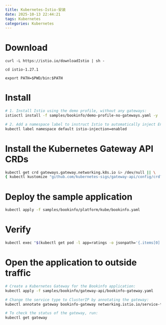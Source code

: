 ```yaml
---
title: Kubernetes-Istio-安装
date: 2025-10-13 22:44:21
tags: Kubernetes
categories: Kubernetes
---
```


# Download
```
curl -L https://istio.io/downloadIstio | sh -

cd istio-1.27.1

export PATH=$PWD/bin:$PATH
```

# Install
```bash
# 1. Install Istio using the demo profile, without any gateways:
istioctl install -f samples/bookinfo/demo-profile-no-gateways.yaml -y

# 2. Add a namespace label to instruct Istio to automatically inject Envoy sidecar proxies when you deploy your application later:
kubectl label namespace default istio-injection=enabled
```

# Install the Kubernetes Gateway API CRDs
```bash
kubectl get crd gateways.gateway.networking.k8s.io &> /dev/null || \
{ kubectl kustomize "github.com/kubernetes-sigs/gateway-api/config/crd?ref=v1.3.0" | kubectl apply -f -; }
```


# Deploy the sample application
```bash
kubectl apply -f samples/bookinfo/platform/kube/bookinfo.yaml
```


# Verify
```bash
kubectl exec "$(kubectl get pod -l app=ratings -o jsonpath='{.items[0].metadata.name}')" -c ratings -- curl -sS productpage:9080/productpage | grep -o "<title>.*</title>"
```


# Open the application to outside traffic
```bash
# Create a Kubernetes Gateway for the Bookinfo application:
kubectl apply -f samples/bookinfo/gateway-api/bookinfo-gateway.yaml

# Change the service type to ClusterIP by annotating the gateway:
kubectl annotate gateway bookinfo-gateway networking.istio.io/service-type=ClusterIP --namespace=default

# To check the status of the gateway, run:
kubectl get gateway

```

